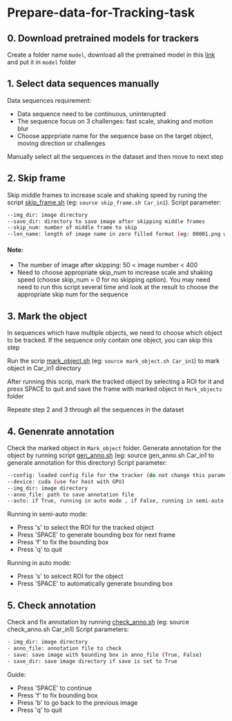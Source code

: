 # Prepare-data-for-Tracking-task
## 0. Download pretrained models for trackers
Create a folder name ``model``, download all the pretrained model in this [link](https://drive.google.com/drive/folders/1uy7mG95tIRT6eXj9csyywAyI9wO6XdjR?usp=sharing) and put it in ``model`` folder

## 1. Select data sequences manually 
Data sequences requirement:
- Data sequence need to be continuous, uninterupted
- The sequence focus on 3 challenges: fast scale, shaking and motion blur
- Choose apprpriate name for the sequence base on the target object, moving direction or challenges

Manually select all the sequences in the dataset and then move to next step

## 2. Skip frame
Skip middle frames to increase scale and shaking speed by runing the script [skip_frame.sh](./skip_frame.sh) (eg: ``source skip_frame.sh Car_in1``).
Script parameter:
```bash
--img_dir: image directory 
--save_dir: directory to save image after skipping middle frames
--skip_num: number of middle frame to skip
--len_name: length of image name in zero filled format (eg: 00001.png with len_name = 5)
```
#### Note:
- The number of image after skipping: 50 < image number < 400
- Need to choose appropriate skip_num to increase scale and shaking speed (choose skip_num = 0 for no skipping option). You may need need to run this script several time and look at the result to choose the appropriate skip num for the sequence

## 3. Mark the object 
In sequences which have multiple objects, we need to choose which object to be tracked. If the sequence only contain one object, you can skip this step

Run the scrip [mark_object.sh](./mark_object.sh) (eg: ``source mark_object.sh Car_in1``) to mark object in Car_in1 directory

After running this scrip, mark the tracked object by selecting a ROI for it and press SPACE to quit and save the frame with marked object in ``Mark_objects`` folder

Repeate step 2 and 3 through all the sequences in the dataset

## 4. Genenrate annotation
Check the marked object in ``Mark_object`` folder.
Generate annotation for the object by running script [gen_anno.sh](./gen_anno.sh) (eg: source gen_anno.sh Car_in1 to generate annotation for this directory)
Script parameter:
```bash
--config: loaded config file for the tracker (do not change this parameter)
--device: cuda (use for host with GPU)
--img_dir: image directory
--anno_file: path to save annotation file
--auto: if True, running in auto mode , if False, running in semi-auto mode (you can fix the bounding box manually if the tracker generate wrong bounding box)
```
Running in semi-auto mode:
- Press 's' to select the ROI for the tracked object
- Press 'SPACE' to generate bounding box for next frame
- Press 'f' to fix the bounding box
- Press 'q' to quit

Running in auto mode:
- Press 's' to selcect ROI for the object
- Press 'SPACE' to automatically generate bounding box

## 5. Check annotation
Check and fix annotation by running [check_anno.sh](check_anno.sh) (eg: source check_anno.sh Car_in1)
Script parameters:
```bash
- img_dir: image directory
- anno_file: annotation file to check
- save: save image with bounding box in anno_file (True, False)
- save_dir: save image directory if save is set to True
```
Guide:
- Press 'SPACE' to continue
- Press 'f' to fix bounding box
- Press 'b' to go back to the previous image
- Press 'q' to quit
